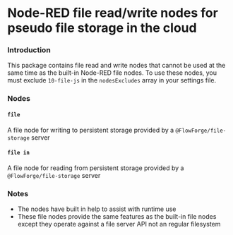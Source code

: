 # Node-RED file read/write nodes for pseudo file storage in the cloud

### Introduction
This package contains file read and write nodes that cannot be used at the same 
time as the built-in Node-RED file nodes. To use these nodes, you must exclude
`10-file-js` in the `nodesExcludes` array in your settings file.

### Nodes

#### `file`
A file node for writing to persistent storage provided by a `@FlowForge/file-storage` server


#### `file in`
A file node for reading from persistent storage provided by a `@FlowForge/file-storage` server


### Notes
* The nodes have built in help to assist with runtime use
* These file nodes provide the same features as the built-in file nodes except they operate
against a file server API not an regular filesystem
